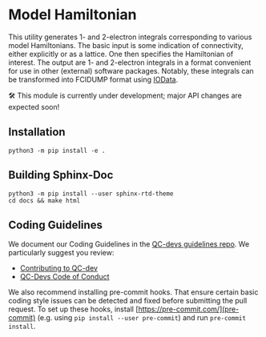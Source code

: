# Model Hamiltonian

This utility generates 1- and 2-electron integrals corresponding to various model Hamiltonians. The basic input is some indication of connectivity, either explicitly or as a lattice. One then specifies the Hamiltonian of interest. The output are 1- and 2-electron integrals in a format convenient for use in other (external) software packages. Notably, these integrals can be transformed into FCIDUMP format using [IOData](iodata.qcdevs.org).

&#x1f6e0;&#xfe0f; This module is currently under development; major API changes are expected soon!

## Installation

```
python3 -m pip install -e .
```

## Building Sphinx-Doc

```
python3 -m pip install --user sphinx-rtd-theme
cd docs && make html
```
## Coding Guidelines
We document our Coding Guidelines in the [QC-devs guidelines repo](https://github.com/theochem/guidelines/). We particularly suggest you review:

* [Contributing to QC-dev](https://github.com/theochem/guidelines/blob/main/contributing.md)
* [QC-Devs Code of Conduct](https://github.com/theochem/guidelines/blob/main/CodeOfConduct.md)

We also recommend installing pre-commit hooks. That ensure certain basic coding
style issues can be detected and fixed before submitting the pull request.
To set up these hooks, install [https://pre-commit.com/](pre-commit)
(e.g. using `pip install --user pre-commit`) and run `pre-commit install`.
